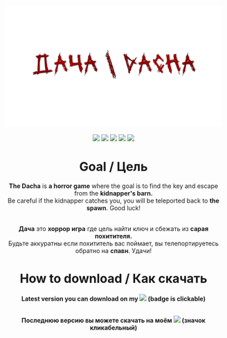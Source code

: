 <!--# Dacha / Дача - Horror Game-->

<p align="center">
<img src="https://github.com/Perminev/horror/blob/main/DACHA.png?raw=true" width="500px">
</p>

<p align="center">
  <a><img src="https://custom-icon-badges.demolab.com/badge/CSHARP-%23239120.svg?style=for-the-badge&logo=cshrp&amp;logoColor=white"></a>
  <a><img src="https://img.shields.io/badge/UNITY-gray?style=for-the-badge&logo=unity"></a>
  <a><img src="https://img.shields.io/badge/ASP.NET-violet?style=for-the-badge&logo=dotnet"></a>
  <a><img src="https://img.shields.io/static/v1?style=for-the-badge&amp;message=Windows&amp;color=3390b2&amp;logo=Git+for+Windows&amp;logoColor=80B3FF&amp;label="></a>
  <a href="https://perminev.itch.io/dacha"><img src="https://img.shields.io/badge/itch.io-%23FF0B34.svg?style=for-the-badge&logo=Itch.io&logoColor=white"></a>
<!-- [![CSHARP](https://img.shields.io/badge/CSHARP-darkviolet?style=for-the-badge&logo=c)](https://dotnet.microsoft.com/en-us/languages/csharp) 
[![UNITY](https://img.shields.io/badge/UNITY-gray?style=for-the-badge&logo=unity)](https://unity.com/) 
[![ASPNET](https://img.shields.io/badge/ASP.NET-gray?style=for-the-badge&logo=dotnet)](https://dotnet.microsoft.com/ru-ru/learn/back-end-web-dev) 
[![UNITY](https://img.shields.io/badge/ASP.NET-gray?style=for-the-badge&logo=dotnet)](https://dotnet.microsoft.com/ru-ru/learn/back-end-web-dev) 
[![UNITY](https://img.shields.io/badge/ASP.NET-gray?style=for-the-badge&logo=pegitwelve)](https://dotnet.microsoft.com/ru-ru/learn/back-end-web-dev)  -->
</p>


<h1 align="center">
  Goal / Цель
</h1>

<p align="center">
  <b>The Dacha</b> is <b>a horror game</b> where the goal is to find the key and escape from the <b> kidnapper's barn.</b> <br> Be careful if the kidnapper catches you, you will be teleported back to <b>the spawn</b>. Good luck!<br><br>
</p>

<p align="center">
  <b>Дача</b> это <b>хоррор игра</b> где цель найти ключ и сбежать из <b>сарая похитителя.</b><br> Будьте аккуратны если похититель вас поймает, вы телепортируетесь обратно на <b>спавн</b>. Удачи!<br>
</p>

<h1 align="center">
  How to download / Как скачать
</h1>
<b>
<p align="center">
<!--   Go to releases brench and download latest stable release.<br> -->
  Latest version you can download on my <a href="https://perminev.itch.io/dacha"><img src="https://img.shields.io/badge/itch.io-%23FF0B34.svg?logo=Itch.io&logoColor=white"></a> (badge is clickable)<br><br>
</p>
<p align="center">
  Последнюю версию вы можете скачать на моём <a href="https://perminev.itch.io/dacha"><img src="https://img.shields.io/badge/itch.io-%23FF0B34.svg?logo=Itch.io&logoColor=white"></a> (значок кликабельный)
</p>
</b>
